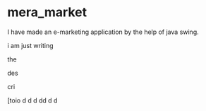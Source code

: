 # mera_market

I have made an e-marketing application by the help of java swing.







i am just writing


the


des


cri

[toio
d
d
d
dd
d
d
